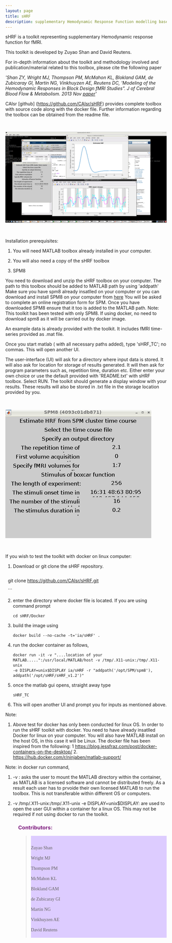 ```yaml
---
layout: page
title: sHRF
description: supplementary Hemodynamic Response Function modelling based on fMRI
---
```


sHRF is a toolkit representing supplementary Hemodynamic response function for fMRI.

This toolkit is developed by Zuyao Shan and David Reutens.

For in-depth information about the toolkit and methodology involved and publication/material related to this toolbox, please cite the following paper

*'Shan ZY, Wright MJ, Thompson PM, McMahon KL, Blokland GAM, de Zubicaray GI, Martin NG, Vinkhuyzen AE, Reutens DC, 'Modeling of the Hemodynamic Responses
in Block Design fMRI Studies". J of Cerebral Blood Flow & Metabolism. 2013 Nov [paper](https://www.ncbi.nlm.nih.gov/pubmed/24252847)'*

CAIsr [github] (https://github.com/CAIsr/sHRF) provides complete toolbox with source code along with the docker file. Further information regarding the toolbox can be obtained from the readme file.

<dl>
<dd> <br> </dd>
</dl>

![alt text](/images/screenshot_sHRF.png)

<dl>
<dd> <br> </dd>
</dl>

Installation prerequisites: 

1. You will need MATLAB toolbox already installed in your computer.

2. You will also need a copy of the sHRF toolbox

3. SPM8 

You need to download and unzip the sHRF toolbox on your computer. The path to this toolbox should be added to MATLAB path by using 'addpath'
Make sure you have spm8 already insatlled on your computer or you can download and install SPM8 on your computer from [here](http://www.fil.ion.ucl.ac.uk/spm/software/download/)
You will be asked to complete an online registration form for SPM. Once you have downloaded SPM8 ensure that it too is added to the MATLAB path.
Note: This toolkit has been tested with only SPM8. If using docker, no need to download spm8 as it will be carried out by docker image.

An example data is already provided with the toolkit. It includes fMRI time-series provided as .mat file.

Once you start matlab ( with all necessary paths added), type 'sHRF_TC'; no commas. This will open another UI.

The user-interface (UI) will ask for a directory where input data is stored.
It will also ask for location for storage of results generated.
It will then ask for program parameters such as, repetition time, duration etc. Either enter your own choice or use 
the default provided with 'README.txt' with sHRF toolbox.
Select RUN.
The toolkit should generate a display window with your results.
These results will also be stored in .txt file in the storage location provided by you.

<dl>
<dd> <br> </dd>
</dl>

![alt text](/images/sHRF2.png)

<dl>
<dd> <br> </dd>
</dl>

If you wish to test the toolkit with docker on linux computer:

1. Download or git clone the sHRF repository.

   ``` 
   git clone https://github.com/CAIsr/sHRF.git
   
   ```
   
   
2. enter the directory where docker file is located. If you are using command prompt

   ```
   cd sHRF/Docker
   
   ```
   
3. build the image using

   ```
   docker build --no-cache -t='ia/sHRF' .
   
   ```
   
4. run the docker container as follows,

   ```
   docker run -it -v "....location of your MATLAB.....":/usr/local/MATLAB/host -v /tmp/.X11-unix:/tmp/.X11-unix
   -e DISPLAY=unix$DISPLAY ia/sHRF -r "addpath('/opt/SPM/spm8'), addpath('/opt/sHRF/sHRF_v1.2')"
   
   ```
   
5. once the matlab gui opens, straight away type 

   ```
   sHRF_TC
   
   ```

6. This will open another UI and prompt you for inputs as mentioned above.

Note: 

1. Above test for docker has only been conducted for linux OS. In order to run the sHRF toolkit with docker. 
   You need to have already insatlled Docker for linux on your computer.
   You will also have MATLAB install on the host OS, in this case it will be Linux.
   The docker file has been inspired from the following: 1 https://blog.jessfraz.com/post/docker-containers-on-the-desktop/ 2. https://hub.docker.com/r/ninjaben/matlab-support/ 

Note: in docker run command,

1. -v : asks the user to mount the MATLAB directory within the container, as MATLAB is a licensed software and cannot be distributed freely.
        As a result each user has to prvoide their own licensed MATLAB to run the toolbox. This is not transferable within different OS or computers.

2. -v /tmp/.X11-unix:/tmp/.X11-unix -e DISPLAY=unix$DISPLAY: are used to open the user GUI within a container for a linux OS. This may not be
      required if not using docker to run the toolkit.


<dl>

<dd> <h3 style="color:#7d1b7e;"> Contributors: </h3> </dd>

<dd> <blockquote> <div style="background-color:#ddccff; font-style:normal; font-family:Times New Roman;"> <br>

Zuyao Shan <br>
<br>
Wright MJ <br>
<br>
Thompson PM <br>
<br>
McMahon KL <br>
<br>
Blokland GAM <br>
<br>
de Zubicaray GI <br>
<br>
Martin NG <br>
<br>
Vinkhuyzen AE <br>
<br>
David Reutens <br>
<br>

</div></blockquote> </dd>

</dl>


